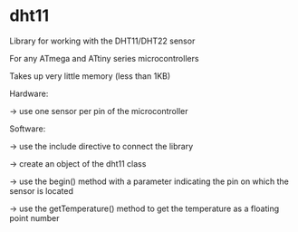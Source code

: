 # dht11
Library for working with the DHT11/DHT22 sensor

For any ATmega and ATtiny series microcontrollers

Takes up very little memory (less than 1KB)

Hardware: 

-> use one sensor per pin of the microcontroller

Software: 

-> use the include directive to connect the library

-> create an object of the dht11 class

-> use the begin() method with a parameter indicating the pin on which the sensor is located

-> use the getTemperature() method to get the temperature as a floating point number
